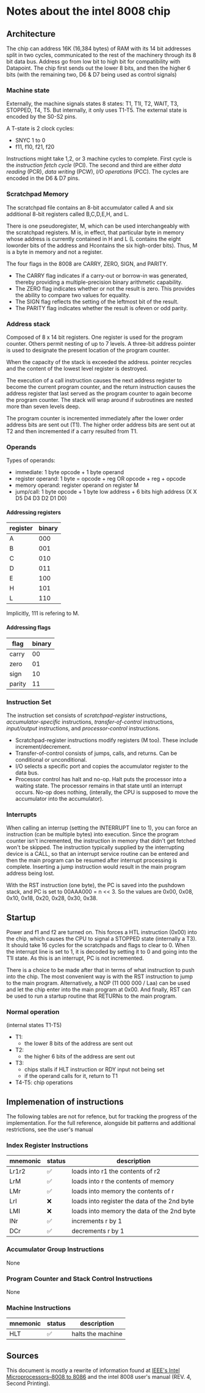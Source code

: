 # Notes about the intel 8008 chip

## Architecture

The chip can address 16K (16,384 bytes) of RAM with its 14 bit addresses split in two cycles, communicated to the rest of the machinery through its 8 bit data bus. Address go from low bit to high bit for compatibility with Datapoint. The chip first sends out the lower 8 bits, and then the higher 6 bits (with the remaining two, D6 & D7 being used as control signals)

### Machine state

Externally, the machine signals states 8 states: T1, T1I, T2, WAIT, T3, STOPPED, T4, T5. But internally, it only uses T1-T5. The external state is encoded by the S0-S2 pins.

A T-state is 2 clock cycles:
- SNYC 1 to 0
- f11, f10, f21, f20

Instructions might take 1,2, or 3 machine cycles to complete. First cycle is the *instruction fetch cycle* (PCI). The second and third are either *data reading* (PCR), *data writing* (PCW), *I/O operations* (PCC). The cycles are encoded in the D6 & D7 pins.

### Scratchpad Memory

The scratchpad file contains an 8-bit accumulator called A and six additional 8-bit registers called B,C,D,E,H, and L.  

There is one pseudoregister, M, which can be used interchangeably with the scratchpad registers. M is, in effect, that particular byte in memory whose address is currently contained in H and L (L contains the eight loworder bits of the address and Hcontains the six high-order bits). Thus, M is a byte in memory and not a register.

The four flags in the 8008 are CARRY, ZERO, SIGN, and PARITY.

- The CARRY flag indicates if a carry-out or borrow-in was generated, thereby providing a multiple-precision binary arithmetic capability.
- The ZERO flag indicates whether or not the result is zero. This provides the ability to compare two values for equality.   
- The SIGN flag reflects the setting of the leftmost bit of the result.
- The PARITY flag indicates whether the result is ofeven or odd parity.

### Address stack

Composed of 8 x 14 bit registers. One register is used for the program counter. Others permit nesting of up to 7 levels. A three-bit address pointer is used to designate the present location of the program counter.

When the capacity of the stack is exceeded the address. pointer recycles and the content of the lowest level register is destroyed.

The execution of a call instruction causes the next address register to become the current program counter, and the return instruction causes the address register that last served as the program counter to again become the program counter. The stack will wrap around if subroutines are nested more than seven levels deep. 

The program counter is incremented immediately after the lower order address bits are sent out (T1). The higher order address bits are sent out at T2 and then incremented if a carry resulted from T1.

### Operands

Types of operands:

- immediate: 1 byte opcode + 1 byte operand
- register operand:  1 byte = opcode + reg OR opcode + reg + opcode
- memory operand: register operand on register M
- jump/call: 1 byte opcode + 1 byte low address + 6 bits high address (X X D5 D4 D3 D2 D1 D0)

#### Addressing registers

|register|binary|
|----|----|
|A|000|
|B|001|
|C|010|
|D|011|
|E|100|
|H|101|
|L|110|

Implicitly, 111 is refering to M.

#### Addressing flags

|flag|binary|
|----|----|
|carry|00|
|zero|01|
|sign|10|
|parity|11|

### Instruction Set

The instruction set consists of *scratchpad-register* instructions, *accumulator-specific* instructions, *transfer-of-control* instructions, *input/output* instructions, and *processor-control* instructions.

- Scratchpad-register instructions modify registers (M too). These include increment/decrement.
- Transfer-of-control consists of jumps, calls, and returns. Can be conditional or unconditional.
- I/O selects a specific port and copies the accumulator register to the data bus.
- Processor control has halt and no-op.  Halt puts the processor into a waiting state. The processor remains in that state until an interrupt occurs. No-op does nothing, (interally, the CPU is supposed to move the accumulator into the accumulator).

### Interrupts

When calling an interrup (setting the INTERRUPT line to 1), you can force an instruction (can be multiple bytes) into execution. Since the program counter isn't incremented, the instruction in memory that didn't get fetched won't be skipped. The instruction typically supplied by the interrupting device is a CALL, so that an interrupt service routine can be entered and then the main program can be resumed after interrupt processing is complete. Inserting a jump instruction would result in the main program address being lost.

With the RST instruction (one byte), the PC is saved into the pushdown stack, and PC is set to 00AAA000 = n << 3. So the values are 0x00, 0x08, 0x10, 0x18, 0x20, 0x28, 0x30, 0x38.

## Startup

Power and f1 and f2 are turned on. This forces a HTL instruction (0x00) into the chip, which causes the CPU to signal a STOPPED state (internally a T3). It should take 16 cycles for the scratchpads and flags to clear to 0. When the interrupt line is set to 1, it is decoded by setting it to 0 and going into the T1I state. As this is an interrupt, PC is not incremented.

There is a choice to be made after that in terms of what instruction to push into the chip. The most convenient way is with the RST instruction to jump to the main program. Alternatively, a NOP (11 000 000 / Laa) can be used and let the chip enter into the main program at 0x00. And finally, RST can be used to run a startup routine that RETURNs to the main program.

### Normal operation


(internal states T1-T5)
- T1:
    - the lower 8 bits of the address are sent out
- T2:
    - the higher 6 bits of the address are sent out
- T3:
    - chips stalls if HLT instruction or RDY input not being set
    - if the operand calls for it, return to T1
- T4-T5: chip operations

## Implemenation of instructions

The following tables are not for refence, but for tracking the progress of the implementation. For the full reference, alongside bit patterns and additional restrictions, see the user's manual

### Index Register Instructions
|mnemonic|status|description|
|---|---|---|
|Lr1r2|✅|loads into r1 the contents of r2|
|LrM|✅|loads into r the contents of memory|
|LMr|✅|loads into memory the contents of r|
|LrI|❌|loads into register the data of the 2nd byte|
|LMI|❌|loads into memory the data of the 2nd byte|
|INr|✅|increments r by 1|
|DCr|✅|decrements r by 1|

### Accumulator Group Instructions

None

### Program Counter and Stack Control Instructions

None

### Machine Instructions

|mnemonic|status|description|
|---|---|---|
|HLT|✅|halts the machine|

## Sources

This document is mostly a rewrite of information found at [IEEE's Intel Microprocessors–8008 to 8086](https://ieeexplore-ieee-org.ucc.idm.oclc.org/document/1653375) and the intel 8008 user's manual (REV. 4, Second Printing).
